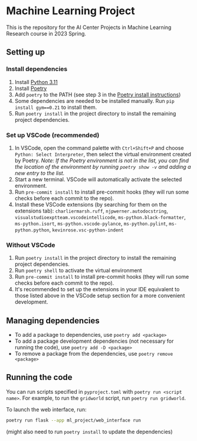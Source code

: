 # Machine Learning Project

This is the repository for the AI Center Projects in Machine Learning Research course in 2023 Spring.

## Setting up

### Install dependencies

1. Install [Python 3.11](https://www.python.org/downloads/)
1. Install [Poetry](https://python-poetry.org/docs/#installation)
1. Add `poetry` to the PATH (see step 3 in the [Poetry install instructions](https://python-poetry.org/docs/#installation))
1. Some dependencies are needed to be installed manually. Run `pip install gym==0.21` to install them.
1. Run `poetry install` in the project directory to install the remaining project dependencies.

### Set up VSCode (recommended)

1. In VSCode, open the command palette with `Ctrl+Shift+P` and choose `Python: Select Interpreter`, then select the virtual environment created by Poetry.
  *Note: If the Poetry environment is not in the list, you can find the location of the environment by running `poetry show -v` and adding a new entry to the list.*
1. Start a new terminal. VSCode will automatically activate the selected environment.
1. Run `pre-commit install` to install pre-commit hooks (they will run some checks before each commit to the repo).
1. Install these VSCode extensions (by searching for them on the extensions tab): `charliermarsh.ruff`, `njpwerner.autodocstring`, `visualstudioexptteam.vscodeintellicode`, `ms-python.black-formatter`, `ms-python.isort`, `ms-python.vscode-pylance`, `ms-python.pylint`, `ms-python.python`, `kevinrose.vsc-python-indent`

### Without VSCode

1. Run `poetry install` in the project directory to install the remaining project dependencies.
1. Run `poetry shell` to activate the virtual environment
1. Run `pre-commit install` to install pre-commit hooks (they will run some checks before each commit to the repo).
1. It's recommended to set up the extensions in your IDE equivalent to those listed above in the VSCode setup section for a more convenient development.

## Managing dependencies

- To add a package to dependencies, use `poetry add <package>`
- To add a package development dependencies (not necessary for running the code), use `poetry add -D <package>`
- To remove a package from the dependencies, use `poetry remove <package>`

## Running the code

You can run scripts specified in `pyproject.toml` with `poetry run <script name>`. For example, to run the `gridworld` script, run `poetry run gridworld`.

To launch the web interface, run:

```bash
poetry run flask --app ml_project/web_interface run
```

(might also need to run `poetry install` to update the dependencies)
